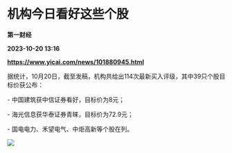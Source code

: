# 机构今日看好这些个股
**第一财经**

**2023-10-20 13:16**

**https://www.yicai.com/news/101880945.html**

据统计，10月20日，截至发稿，机构共给出114次最新买入评级，其中39只个股目标价获公布：

\- 中国建筑获中信证券看好，目标价为8元；

\- 海光信息获华泰证券青睐，目标价为72.9元；

\- 国电电力、禾望电气、中炬高新等个股在列。

![](https://imgcdn.yicai.com/uppics/images/2023/10/d3aa9c56c348b5fc9db947dde62ec1d8.jpg)